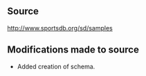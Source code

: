## Source
http://www.sportsdb.org/sd/samples

## Modifications made to source
* Added creation of schema.

